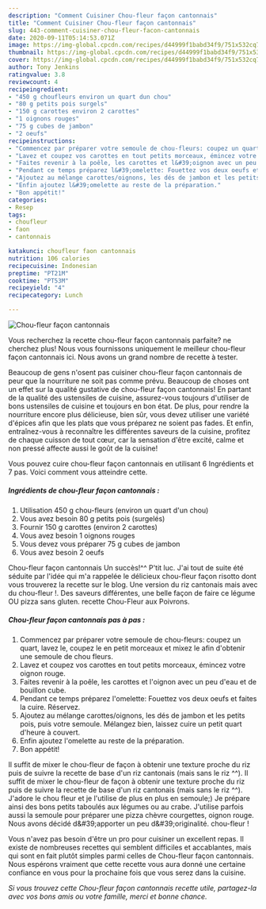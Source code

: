 ```yaml
---
description: "Comment Cuisiner Chou-fleur façon cantonnais"
title: "Comment Cuisiner Chou-fleur façon cantonnais"
slug: 443-comment-cuisiner-chou-fleur-facon-cantonnais
date: 2020-09-11T05:14:53.071Z
image: https://img-global.cpcdn.com/recipes/d44999f1babd34f9/751x532cq70/chou-fleur-facon-cantonnais-photo-principale-de-la-recette.jpg
thumbnail: https://img-global.cpcdn.com/recipes/d44999f1babd34f9/751x532cq70/chou-fleur-facon-cantonnais-photo-principale-de-la-recette.jpg
cover: https://img-global.cpcdn.com/recipes/d44999f1babd34f9/751x532cq70/chou-fleur-facon-cantonnais-photo-principale-de-la-recette.jpg
author: Tony Jenkins
ratingvalue: 3.8
reviewcount: 4
recipeingredient:
- "450 g choufleurs environ un quart dun chou"
- "80 g petits pois surgels"
- "150 g carottes environ 2 carottes"
- "1 oignons rouges"
- "75 g cubes de jambon"
- "2 oeufs"
recipeinstructions:
- "Commencez par préparer votre semoule de chou-fleurs: coupez un quart, lavez le, coupez le en petit morceaux et mixez le afin d&#39;obtenir une semoule de chou fleurs."
- "Lavez et coupez vos carottes en tout petits morceaux, émincez votre oignon rouge."
- "Faites revenir à la poêle, les carottes et l&#39;oignon avec un peu d&#39;eau et de bouillon cube."
- "Pendant ce temps préparez l&#39;omelette: Fouettez vos deux oeufs et faites la cuire. Réservez."
- "Ajoutez au mélange carottes/oignons, les dés de jambon et les petits pois, puis votre semoule. Mélangez bien, laissez cuire un petit quart d&#39;heure à couvert."
- "Enfin ajoutez l&#39;omelette au reste de la préparation."
- "Bon appétit!"
categories:
- Resep
tags:
- choufleur
- faon
- cantonnais

katakunci: choufleur faon cantonnais 
nutrition: 106 calories
recipecuisine: Indonesian
preptime: "PT21M"
cooktime: "PT53M"
recipeyield: "4"
recipecategory: Lunch

---
```



![Chou-fleur façon cantonnais](https://img-global.cpcdn.com/recipes/d44999f1babd34f9/751x532cq70/chou-fleur-facon-cantonnais-photo-principale-de-la-recette.jpg)

Vous recherchez la recette chou-fleur façon cantonnais parfaite? ne cherchez plus! Nous vous fournissons uniquement le meilleur chou-fleur façon cantonnais ici. Nous avons un grand nombre de recette à tester.

Beaucoup de gens n'osent pas cuisiner chou-fleur façon cantonnais de peur que la nourriture ne soit pas comme prévu. Beaucoup de choses ont un effet sur la qualité gustative de chou-fleur façon cantonnais! En partant de la qualité des ustensiles de cuisine, assurez-vous toujours d'utiliser de bons ustensiles de cuisine et toujours en bon état. De plus, pour rendre la nourriture encore plus délicieuse, bien sûr, vous devez utiliser une variété d'épices afin que les plats que vous préparez ne soient pas fades. Et enfin, entraînez-vous à reconnaître les différentes saveurs de la cuisine, profitez de chaque cuisson de tout cœur, car la sensation d'être excité, calme et non pressé affecte aussi le goût de la cuisine!

<!--inarticleads1-->

Vous pouvez cuire chou-fleur façon cantonnais en utilisant 6 Ingrédients et 7 pas. Voici comment vous atteindre cette.

##### Ingrédients de chou-fleur façon cantonnais :

1. Utilisation 450 g chou-fleurs (environ un quart d&#39;un chou)
1. Vous avez besoin 80 g petits pois (surgelés)
1. Fournir 150 g carottes (environ 2 carottes)
1. Vous avez besoin 1 oignons rouges
1. Vous devez vous préparer 75 g cubes de jambon
1. Vous avez besoin 2 oeufs


Chou-fleur façon cantonnais Un succès!^^ P&#39;tit luc. J&#39;ai tout de suite été séduite par l&#39;idée qui m&#39;a rappelée le délicieux chou-fleur façon risotto dont vous trouverez la recette sur le blog. Une version du riz cantonais mais avec du chou-fleur !. Des saveurs différentes, une belle façon de faire ce légume OU pizza sans gluten. recette Chou-Fleur aux Poivrons. 

<!--inarticleads2-->

##### Chou-fleur façon cantonnais pas à pas :

1. Commencez par préparer votre semoule de chou-fleurs: coupez un quart, lavez le, coupez le en petit morceaux et mixez le afin d&#39;obtenir une semoule de chou fleurs.
1. Lavez et coupez vos carottes en tout petits morceaux, émincez votre oignon rouge.
1. Faites revenir à la poêle, les carottes et l&#39;oignon avec un peu d&#39;eau et de bouillon cube.
1. Pendant ce temps préparez l&#39;omelette: Fouettez vos deux oeufs et faites la cuire. Réservez.
1. Ajoutez au mélange carottes/oignons, les dés de jambon et les petits pois, puis votre semoule. Mélangez bien, laissez cuire un petit quart d&#39;heure à couvert.
1. Enfin ajoutez l&#39;omelette au reste de la préparation.
1. Bon appétit!


Il suffit de mixer le chou-fleur de façon à obtenir une texture proche du riz puis de suivre la recette de base d&#39;un riz cantonais (mais sans le riz ^^). Il suffit de mixer le chou-fleur de façon à obtenir une texture proche du riz puis de suivre la recette de base d&#39;un riz cantonais (mais sans le riz ^^). J&#39;adore le chou fleur et je l&#39;utilise de plus en plus en semoule;) Je prépare ainsi des bons petits taboulés aux légumes ou au crabe. J&#39;utilise parfois aussi la semoule pour préparer une pizza chèvre courgettes, oignon rouge. Nous avons décidé d\&#39;apporter un peu d\&#39;originalité. chou-fleur ! 

<!--inarticleads1-->

<p>
Vous n'avez pas besoin d'être un pro pour cuisiner un excellent repas. Il existe de nombreuses recettes qui semblent difficiles et accablantes, mais qui sont en fait plutôt simples parmi celles de Chou-fleur façon cantonnais. Nous espérons vraiment que cette recette vous aura donné une certaine confiance en vous pour la prochaine fois que vous serez dans la cuisine.
</p>

<p>
<i>Si vous trouvez cette Chou-fleur façon cantonnais recette utile, partagez-la avec vos bons amis ou votre famille, merci et bonne chance.</i>
</p>
